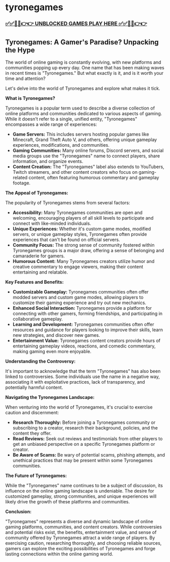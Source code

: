 # tyronegames

### [✅✅🔴🔴👉👉 UNBLOCKED GAMES PLAY HERE ✅✅🔴🔴👉👉](https://topstoryindia.com)

## Tyronegames: A Gamer's Paradise? Unpacking the Hype 

The world of online gaming is constantly evolving, with new platforms and communities popping up every day. One name that has been making waves in recent times is "Tyronegames." But what exactly is it, and is it worth your time and attention?  

Let's delve into the world of Tyronegames and explore what makes it tick.

**What is Tyronegames?**

Tyronegames is a popular term used to describe a diverse collection of online platforms and communities dedicated to various aspects of gaming. While it doesn't refer to a single, unified entity, "Tyronegames" encompasses a wide range of experiences:

* **Game Servers:** This includes servers hosting popular games like Minecraft, Grand Theft Auto V, and others, offering unique gameplay experiences, modifications, and communities.
* **Gaming Communities:** Many online forums, Discord servers, and social media groups use the "Tyronegames" name to connect players, share information, and organize events.
* **Content Creation:** The "Tyronegames" label also extends to YouTubers, Twitch streamers, and other content creators who focus on gaming-related content, often featuring humorous commentary and gameplay footage.

**The Appeal of Tyronegames:**

The popularity of Tyronegames stems from several factors:

* **Accessibility:** Many Tyronegames communities are open and welcoming, encouraging players of all skill levels to participate and connect with like-minded individuals.
* **Unique Experiences:** Whether it's custom game modes, modified servers, or unique gameplay styles, Tyronegames often provide experiences that can't be found on official servers.
* **Community Focus:** The strong sense of community fostered within Tyronegames groups is a major draw, offering a sense of belonging and camaraderie for gamers.
* **Humorous Content:** Many Tyronegames creators utilize humor and creative commentary to engage viewers, making their content entertaining and relatable.

**Key Features and Benefits:**

* **Customizable Gameplay:** Tyronegames communities often offer modded servers and custom game modes, allowing players to customize their gaming experience and try out new mechanics.
* **Enhanced Social Interaction:** Tyronegames provide a platform for connecting with other gamers, forming friendships, and participating in collaborative gameplay.
* **Learning and Development:** Tyronegames communities often offer resources and guidance for players looking to improve their skills, learn new strategies, and discover new games.
* **Entertainment Value:** Tyronegames content creators provide hours of entertaining gameplay videos, reactions, and comedic commentary, making gaming even more enjoyable.

**Understanding the Controversy:**

It's important to acknowledge that the term "Tyronegames" has also been linked to controversies.  Some individuals use the name in a negative way, associating it with exploitative practices, lack of transparency, and potentially harmful content. 

**Navigating the Tyronegames Landscape:**

When venturing into the world of Tyronegames, it's crucial to exercise caution and discernment:

* **Research Thoroughly:** Before joining a Tyronegames community or subscribing to a creator, research their background, policies, and the content they offer.
* **Read Reviews:** Seek out reviews and testimonials from other players to get an unbiased perspective on a specific Tyronegames platform or creator.
* **Be Aware of Scams:** Be wary of potential scams, phishing attempts, and unethical practices that may be present within some Tyronegames communities.

**The Future of Tyronegames:**

While the "Tyronegames" name continues to be a subject of discussion, its influence on the online gaming landscape is undeniable. The desire for customized gameplay, strong communities, and unique experiences will likely drive the growth of these platforms and communities. 

**Conclusion:**

"Tyronegames" represents a diverse and dynamic landscape of online gaming platforms, communities, and content creators. While controversies and potential risks exist, the benefits, entertainment value, and sense of community offered by Tyronegames attract a wide range of players. By exercising caution, researching thoroughly, and choosing reliable sources, gamers can explore the exciting possibilities of Tyronegames and forge lasting connections within the online gaming world. 
